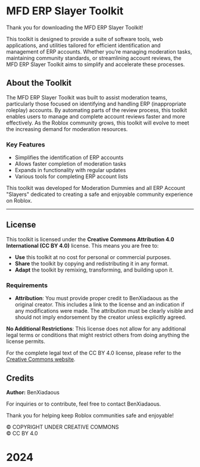 # MFD ERP Slayer Toolkit

Thank you for downloading the MFD ERP Slayer Toolkit!

This toolkit is designed to provide a suite of software tools, web applications, and utilities tailored for efficient identification and management of ERP accounts. Whether you’re managing moderation tasks, maintaining community standards, or streamlining account reviews, the MFD ERP Slayer Toolkit aims to simplify and accelerate these processes.

## About the Toolkit

The MFD ERP Slayer Toolkit was built to assist moderation teams, particularly those focused on identifying and handling ERP (inappropriate roleplay) accounts. By automating parts of the review process, this toolkit enables users to manage and complete account reviews faster and more effectively. As the Roblox community grows, this toolkit will evolve to meet the increasing demand for moderation resources.

### Key Features
- Simplifies the identification of ERP accounts
- Allows faster completion of moderation tasks
- Expands in functionality with regular updates
- Various tools for completing ERP account lists

This toolkit was developed for Moderation Dummies and all ERP Account "Slayers" dedicated to creating a safe and enjoyable community experience on Roblox.

---

## License

This toolkit is licensed under the **Creative Commons Attribution 4.0 International (CC BY 4.0)** license. This means you are free to:

- **Use** this toolkit at no cost for personal or commercial purposes.
- **Share** the toolkit by copying and redistributing it in any format.
- **Adapt** the toolkit by remixing, transforming, and building upon it.

### Requirements
- **Attribution**: You must provide proper credit to BenXiadaous as the original creator. This includes a link to the license and an indication if any modifications were made. The attribution must be clearly visible and should not imply endorsement by the creator unless explicitly agreed.

**No Additional Restrictions**: This license does not allow for any additional legal terms or conditions that might restrict others from doing anything the license permits.

For the complete legal text of the CC BY 4.0 license, please refer to the [Creative Commons website](https://creativecommons.org/licenses/by/4.0/legalcode).

## Credits

**Author:** BenXiadaous

For inquiries or to contribute, feel free to contact BenXiadaous.

Thank you for helping keep Roblox communities safe and enjoyable!

© COPYRIGHT UNDER CREATIVE COMMONS  
© CC BY 4.0  
# 2024
